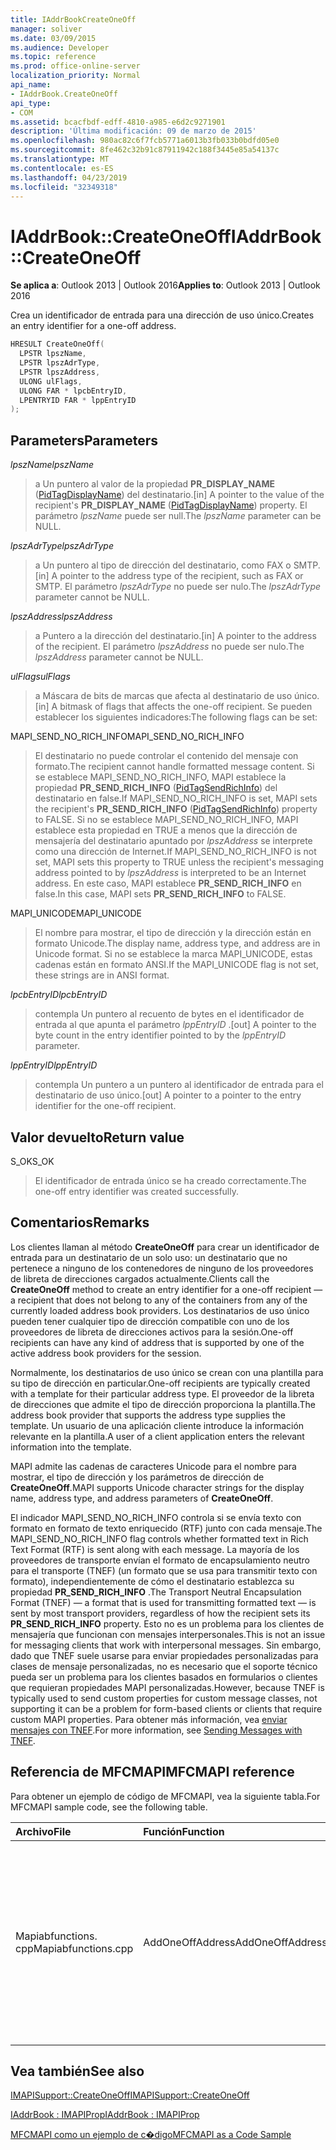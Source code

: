 ```yaml
---
title: IAddrBookCreateOneOff
manager: soliver
ms.date: 03/09/2015
ms.audience: Developer
ms.topic: reference
ms.prod: office-online-server
localization_priority: Normal
api_name:
- IAddrBook.CreateOneOff
api_type:
- COM
ms.assetid: bcacfbdf-edff-4810-a985-e6d2c9271901
description: 'Última modificación: 09 de marzo de 2015'
ms.openlocfilehash: 980ac82c6f7fcb5771a6013b3fb033b0bdfd05e0
ms.sourcegitcommit: 8fe462c32b91c87911942c188f3445e85a54137c
ms.translationtype: MT
ms.contentlocale: es-ES
ms.lasthandoff: 04/23/2019
ms.locfileid: "32349318"
---
```

# <a name="iaddrbookcreateoneoff"></a><span data-ttu-id="70030-103">IAddrBook::CreateOneOff</span><span class="sxs-lookup"><span data-stu-id="70030-103">IAddrBook::CreateOneOff</span></span>

  
  
<span data-ttu-id="70030-104">**Se aplica a**: Outlook 2013 | Outlook 2016</span><span class="sxs-lookup"><span data-stu-id="70030-104">**Applies to**: Outlook 2013 | Outlook 2016</span></span> 
  
<span data-ttu-id="70030-105">Crea un identificador de entrada para una dirección de uso único.</span><span class="sxs-lookup"><span data-stu-id="70030-105">Creates an entry identifier for a one-off address.</span></span>
  
```cpp
HRESULT CreateOneOff(
  LPSTR lpszName,
  LPSTR lpszAdrType,
  LPSTR lpszAddress,
  ULONG ulFlags,
  ULONG FAR * lpcbEntryID,
  LPENTRYID FAR * lppEntryID
);
```

## <a name="parameters"></a><span data-ttu-id="70030-106">Parameters</span><span class="sxs-lookup"><span data-stu-id="70030-106">Parameters</span></span>

 <span data-ttu-id="70030-107">_lpszName_</span><span class="sxs-lookup"><span data-stu-id="70030-107">_lpszName_</span></span>
  
> <span data-ttu-id="70030-108">a Un puntero al valor de la propiedad **PR_DISPLAY_NAME** ([PidTagDisplayName](pidtagdisplayname-canonical-property.md)) del destinatario.</span><span class="sxs-lookup"><span data-stu-id="70030-108">[in] A pointer to the value of the recipient's **PR_DISPLAY_NAME** ([PidTagDisplayName](pidtagdisplayname-canonical-property.md)) property.</span></span> <span data-ttu-id="70030-109">El parámetro _lpszName_ puede ser null.</span><span class="sxs-lookup"><span data-stu-id="70030-109">The  _lpszName_ parameter can be NULL.</span></span> 
    
 <span data-ttu-id="70030-110">_lpszAdrType_</span><span class="sxs-lookup"><span data-stu-id="70030-110">_lpszAdrType_</span></span>
  
> <span data-ttu-id="70030-111">a Un puntero al tipo de dirección del destinatario, como FAX o SMTP.</span><span class="sxs-lookup"><span data-stu-id="70030-111">[in] A pointer to the address type of the recipient, such as FAX or SMTP.</span></span> <span data-ttu-id="70030-112">El parámetro _lpszAdrType_ no puede ser nulo.</span><span class="sxs-lookup"><span data-stu-id="70030-112">The  _lpszAdrType_ parameter cannot be NULL.</span></span> 
    
 <span data-ttu-id="70030-113">_lpszAddress_</span><span class="sxs-lookup"><span data-stu-id="70030-113">_lpszAddress_</span></span>
  
> <span data-ttu-id="70030-114">a Puntero a la dirección del destinatario.</span><span class="sxs-lookup"><span data-stu-id="70030-114">[in] A pointer to the address of the recipient.</span></span> <span data-ttu-id="70030-115">El parámetro _lpszAddress_ no puede ser nulo.</span><span class="sxs-lookup"><span data-stu-id="70030-115">The  _lpszAddress_ parameter cannot be NULL.</span></span> 
    
 <span data-ttu-id="70030-116">_ulFlags_</span><span class="sxs-lookup"><span data-stu-id="70030-116">_ulFlags_</span></span>
  
> <span data-ttu-id="70030-117">a Máscara de bits de marcas que afecta al destinatario de uso único.</span><span class="sxs-lookup"><span data-stu-id="70030-117">[in] A bitmask of flags that affects the one-off recipient.</span></span> <span data-ttu-id="70030-118">Se pueden establecer los siguientes indicadores:</span><span class="sxs-lookup"><span data-stu-id="70030-118">The following flags can be set:</span></span>
    
<span data-ttu-id="70030-119">MAPI_SEND_NO_RICH_INFO</span><span class="sxs-lookup"><span data-stu-id="70030-119">MAPI_SEND_NO_RICH_INFO</span></span> 
  
> <span data-ttu-id="70030-120">El destinatario no puede controlar el contenido del mensaje con formato.</span><span class="sxs-lookup"><span data-stu-id="70030-120">The recipient cannot handle formatted message content.</span></span> <span data-ttu-id="70030-121">Si se establece MAPI_SEND_NO_RICH_INFO, MAPI establece la propiedad **PR_SEND_RICH_INFO** ([PidTagSendRichInfo](pidtagsendrichinfo-canonical-property.md)) del destinatario en false.</span><span class="sxs-lookup"><span data-stu-id="70030-121">If MAPI_SEND_NO_RICH_INFO is set, MAPI sets the recipient's **PR_SEND_RICH_INFO** ([PidTagSendRichInfo](pidtagsendrichinfo-canonical-property.md)) property to FALSE.</span></span> <span data-ttu-id="70030-122">Si no se establece MAPI_SEND_NO_RICH_INFO, MAPI establece esta propiedad en TRUE a menos que la dirección de mensajería del destinatario apuntado por _lpszAddress_ se interprete como una dirección de Internet.</span><span class="sxs-lookup"><span data-stu-id="70030-122">If MAPI_SEND_NO_RICH_INFO is not set, MAPI sets this property to TRUE unless the recipient's messaging address pointed to by  _lpszAddress_ is interpreted to be an Internet address.</span></span> <span data-ttu-id="70030-123">En este caso, MAPI establece **PR_SEND_RICH_INFO** en false.</span><span class="sxs-lookup"><span data-stu-id="70030-123">In this case, MAPI sets **PR_SEND_RICH_INFO** to FALSE.</span></span> 
    
<span data-ttu-id="70030-124">MAPI_UNICODE</span><span class="sxs-lookup"><span data-stu-id="70030-124">MAPI_UNICODE</span></span> 
  
> <span data-ttu-id="70030-125">El nombre para mostrar, el tipo de dirección y la dirección están en formato Unicode.</span><span class="sxs-lookup"><span data-stu-id="70030-125">The display name, address type, and address are in Unicode format.</span></span> <span data-ttu-id="70030-126">Si no se establece la marca MAPI_UNICODE, estas cadenas están en formato ANSI.</span><span class="sxs-lookup"><span data-stu-id="70030-126">If the MAPI_UNICODE flag is not set, these strings are in ANSI format.</span></span>
    
 <span data-ttu-id="70030-127">_lpcbEntryID_</span><span class="sxs-lookup"><span data-stu-id="70030-127">_lpcbEntryID_</span></span>
  
> <span data-ttu-id="70030-128">contempla Un puntero al recuento de bytes en el identificador de entrada al que apunta el parámetro _lppEntryID_ .</span><span class="sxs-lookup"><span data-stu-id="70030-128">[out] A pointer to the byte count in the entry identifier pointed to by the  _lppEntryID_ parameter.</span></span> 
    
 <span data-ttu-id="70030-129">_lppEntryID_</span><span class="sxs-lookup"><span data-stu-id="70030-129">_lppEntryID_</span></span>
  
> <span data-ttu-id="70030-130">contempla Un puntero a un puntero al identificador de entrada para el destinatario de uso único.</span><span class="sxs-lookup"><span data-stu-id="70030-130">[out] A pointer to a pointer to the entry identifier for the one-off recipient.</span></span>
    
## <a name="return-value"></a><span data-ttu-id="70030-131">Valor devuelto</span><span class="sxs-lookup"><span data-stu-id="70030-131">Return value</span></span>

<span data-ttu-id="70030-132">S_OK</span><span class="sxs-lookup"><span data-stu-id="70030-132">S_OK</span></span> 
  
> <span data-ttu-id="70030-133">El identificador de entrada único se ha creado correctamente.</span><span class="sxs-lookup"><span data-stu-id="70030-133">The one-off entry identifier was created successfully.</span></span>
    
## <a name="remarks"></a><span data-ttu-id="70030-134">Comentarios</span><span class="sxs-lookup"><span data-stu-id="70030-134">Remarks</span></span>

<span data-ttu-id="70030-135">Los clientes llaman al método **CreateOneOff** para crear un identificador de entrada para un destinatario de un solo uso: un destinatario que no pertenece a ninguno de los contenedores de ninguno de los proveedores de libreta de direcciones cargados actualmente.</span><span class="sxs-lookup"><span data-stu-id="70030-135">Clients call the **CreateOneOff** method to create an entry identifier for a one-off recipient — a recipient that does not belong to any of the containers from any of the currently loaded address book providers.</span></span> <span data-ttu-id="70030-136">Los destinatarios de uso único pueden tener cualquier tipo de dirección compatible con uno de los proveedores de libreta de direcciones activos para la sesión.</span><span class="sxs-lookup"><span data-stu-id="70030-136">One-off recipients can have any kind of address that is supported by one of the active address book providers for the session.</span></span> 
  
<span data-ttu-id="70030-137">Normalmente, los destinatarios de uso único se crean con una plantilla para su tipo de dirección en particular.</span><span class="sxs-lookup"><span data-stu-id="70030-137">One-off recipients are typically created with a template for their particular address type.</span></span> <span data-ttu-id="70030-138">El proveedor de la libreta de direcciones que admite el tipo de dirección proporciona la plantilla.</span><span class="sxs-lookup"><span data-stu-id="70030-138">The address book provider that supports the address type supplies the template.</span></span> <span data-ttu-id="70030-139">Un usuario de una aplicación cliente introduce la información relevante en la plantilla.</span><span class="sxs-lookup"><span data-stu-id="70030-139">A user of a client application enters the relevant information into the template.</span></span>
  
<span data-ttu-id="70030-140">MAPI admite las cadenas de caracteres Unicode para el nombre para mostrar, el tipo de dirección y los parámetros de dirección de **CreateOneOff**.</span><span class="sxs-lookup"><span data-stu-id="70030-140">MAPI supports Unicode character strings for the display name, address type, and address parameters of **CreateOneOff**.</span></span>
  
<span data-ttu-id="70030-141">El indicador MAPI_SEND_NO_RICH_INFO controla si se envía texto con formato en formato de texto enriquecido (RTF) junto con cada mensaje.</span><span class="sxs-lookup"><span data-stu-id="70030-141">The MAPI_SEND_NO_RICH_INFO flag controls whether formatted text in Rich Text Format (RTF) is sent along with each message.</span></span> <span data-ttu-id="70030-142">La mayoría de los proveedores de transporte envían el formato de encapsulamiento neutro para el transporte (TNEF) (un formato que se usa para transmitir texto con formato), independientemente de cómo el destinatario establezca su propiedad **PR_SEND_RICH_INFO** .</span><span class="sxs-lookup"><span data-stu-id="70030-142">The Transport Neutral Encapsulation Format (TNEF) — a format that is used for transmitting formatted text — is sent by most transport providers, regardless of how the recipient sets its **PR_SEND_RICH_INFO** property.</span></span> <span data-ttu-id="70030-143">Esto no es un problema para los clientes de mensajería que funcionan con mensajes interpersonales.</span><span class="sxs-lookup"><span data-stu-id="70030-143">This is not an issue for messaging clients that work with interpersonal messages.</span></span> <span data-ttu-id="70030-144">Sin embargo, dado que TNEF suele usarse para enviar propiedades personalizadas para clases de mensaje personalizadas, no es necesario que el soporte técnico pueda ser un problema para los clientes basados en formularios o clientes que requieran propiedades MAPI personalizadas.</span><span class="sxs-lookup"><span data-stu-id="70030-144">However, because TNEF is typically used to send custom properties for custom message classes, not supporting it can be a problem for form-based clients or clients that require custom MAPI properties.</span></span> <span data-ttu-id="70030-145">Para obtener más información, vea [enviar mensajes con TNEF](sending-messages-with-tnef.md).</span><span class="sxs-lookup"><span data-stu-id="70030-145">For more information, see [Sending Messages with TNEF](sending-messages-with-tnef.md).</span></span>
  
## <a name="mfcmapi-reference"></a><span data-ttu-id="70030-146">Referencia de MFCMAPI</span><span class="sxs-lookup"><span data-stu-id="70030-146">MFCMAPI reference</span></span>

<span data-ttu-id="70030-147">Para obtener un ejemplo de código de MFCMAPI, vea la siguiente tabla.</span><span class="sxs-lookup"><span data-stu-id="70030-147">For MFCMAPI sample code, see the following table.</span></span>
  
|<span data-ttu-id="70030-148">**Archivo**</span><span class="sxs-lookup"><span data-stu-id="70030-148">**File**</span></span>|<span data-ttu-id="70030-149">**Función**</span><span class="sxs-lookup"><span data-stu-id="70030-149">**Function**</span></span>|<span data-ttu-id="70030-150">**Comentario**</span><span class="sxs-lookup"><span data-stu-id="70030-150">**Comment**</span></span>|
|:-----|:-----|:-----|
|<span data-ttu-id="70030-151">Mapiabfunctions. cpp</span><span class="sxs-lookup"><span data-stu-id="70030-151">Mapiabfunctions.cpp</span></span>  <br/> |<span data-ttu-id="70030-152">AddOneOffAddress</span><span class="sxs-lookup"><span data-stu-id="70030-152">AddOneOffAddress</span></span>  <br/> |<span data-ttu-id="70030-153">MFCMAPI usa el método **CreateOneOff** para crear un identificador de entrada para una dirección que no se encuentra en ninguna libreta de direcciones.</span><span class="sxs-lookup"><span data-stu-id="70030-153">MFCMAPI uses the **CreateOneOff** method to create an entry ID for an address that is not found in any address book.</span></span>  <br/> |
   
## <a name="see-also"></a><span data-ttu-id="70030-154">Vea también</span><span class="sxs-lookup"><span data-stu-id="70030-154">See also</span></span>



[<span data-ttu-id="70030-155">IMAPISupport::CreateOneOff</span><span class="sxs-lookup"><span data-stu-id="70030-155">IMAPISupport::CreateOneOff</span></span>](imapisupport-createoneoff.md)
  
[<span data-ttu-id="70030-156">IAddrBook : IMAPIProp</span><span class="sxs-lookup"><span data-stu-id="70030-156">IAddrBook : IMAPIProp</span></span>](iaddrbookimapiprop.md)


[<span data-ttu-id="70030-157">MFCMAPI como un ejemplo de c�digo</span><span class="sxs-lookup"><span data-stu-id="70030-157">MFCMAPI as a Code Sample</span></span>](mfcmapi-as-a-code-sample.md)

